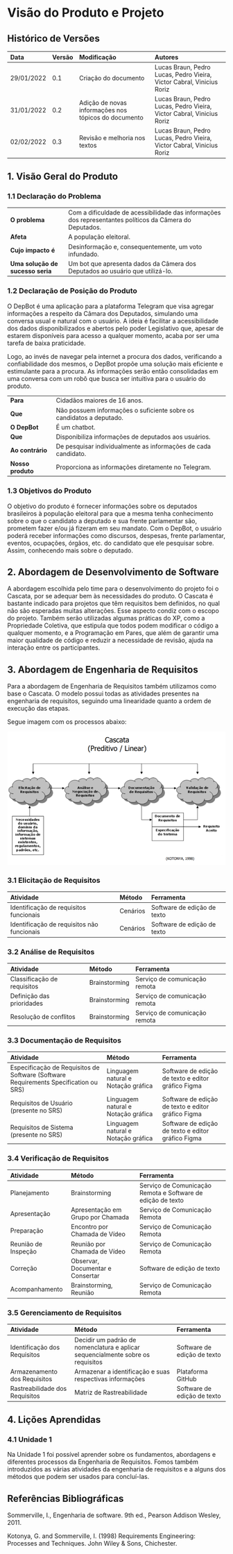 # Visão do Produto e Projeto

## Histórico de Versões
|Data|Versão|Modificação|Autores|
|:---|:-----|:----------|:------|
|29/01/2022|0.1|Criação do documento|Lucas Braun, Pedro Lucas, Pedro Vieira, Victor Cabral, Vinicius Roriz|
|31/01/2022|0.2|Adição de novas informações nos tópicos do documento|Lucas Braun, Pedro Lucas, Pedro Vieira, Victor Cabral, Vinicius Roriz|
|02/02/2022|0.3|Revisão e melhoria nos textos|Lucas Braun, Pedro Lucas, Pedro Vieira, Victor Cabral, Vinicius Roriz|
## 1. Visão Geral do Produto

### 1.1 Declaração do Problema
| | |
|:-|:-|
|**O problema**|Com a dificuldade de acessibilidade das informações dos representantes políticos da Câmera do Deputados.|
|**Afeta**|A população eleitoral.|
|**Cujo impacto é**|Desinformação e, consequentemente, um voto infundado.|
|**Uma solução de sucesso seria**|Um bot que apresenta dados da Câmera dos Deputados ao usuário que utilizá-lo.|

### 1.2 Declaração de Posição do Produto

O DepBot é uma aplicação para a plataforma Telegram que visa agregar informações a respeito da Câmara dos Deputados, simulando uma conversa usual e natural com o usuário. A ideia é facilitar a acessibilidade dos dados disponibilizados e abertos pelo poder Legislativo que, apesar de estarem disponíveis para acesso a qualquer momento, acaba por ser uma tarefa de baixa praticidade. 

Logo, ao invés de navegar pela internet a procura dos dados, verificando a confiabilidade dos mesmos, o DepBot propõe uma solução mais eficiente e estimulante para a procura. As informações serão então consolidadas em uma conversa com um robô que busca ser intuitiva para o usuário do produto.

| | |
|:-|:-|
|**Para**|Cidadãos maiores de 16 anos.|
|**Que**|Não possuem informações o suficiente sobre os candidatos a deputado.|
|**O DepBot**|É um chatbot.|
|**Que**|Disponibiliza informações de deputados aos usuários.|
|**Ao contrário**|De pesquisar individualmente as informações de cada candidato.|
|**Nosso produto**|Proporciona as informações diretamente no Telegram. |

### 1.3 Objetivos do Produto

O objetivo do produto é fornecer informações sobre os deputados brasileiros à população eleitoral para que a mesma tenha conhecimento sobre o que o candidato a deputado e sua frente parlamentar são, prometem fazer e/ou já fizeram em seu mandato. Com o DepBot, o usuário poderá receber informações como discursos, despesas, frente parlamentar, eventos, ocupações, órgãos, etc. do candidato que ele pesquisar sobre. Assim, conhecendo mais sobre o deputado.
	
## 2. Abordagem de Desenvolvimento de Software

A abordagem escolhida pelo time para o desenvolvimento do projeto foi o Cascata, por se adequar bem às necessidades do produto. O Cascata é bastante indicado para projetos que têm requisitos bem definidos, no qual não são esperadas muitas alterações. Esse aspecto condiz com o escopo do projeto. Também serão utilizadas algumas práticas do XP, como a Propriedade Coletiva, que estipula que todos podem modificar o código a qualquer momento, e a Programação em Pares, que além de garantir uma maior qualidade de código e reduzir a necessidade de revisão, ajuda na interação entre os participantes.

## 3. Abordagem de Engenharia de Requisitos

Para a abordagem de Engenharia de Requisitos também utilizamos como base o Cascata. O modelo possui todas as atividades presentes na engenharia de requisitos, seguindo uma linearidade quanto a ordem de execução das etapas. 

Segue imagem com os processos abaixo:

<p align="center">
  <img src="https://github.com/FGAUnB-REQ-GM/2021.2-DepBot/blob/main/docs/assets/cascataProcessos.png?raw=true">
</p>

### 3.1 Elicitação de Requisitos

|Atividade|Método|Ferramenta|
|:--------|:-----|:---------|
|Identificação de requisitos funcionais|Cenários|Software de edição de texto|
|Identificação de requisitos não funcionais|Cenários|Software de edição de texto|

### 3.2 Análise de Requisitos

|Atividade|Método|Ferramenta|
|:--------|:-----|:---------|
|Classificação de requisitos|Brainstorming|Serviço de comunicação remota|
|Definição das prioridades|Brainstorming|Serviço de comunicação remota|
|Resolução de conflitos|Brainstorming|Serviço de comunicação remota|

### 3.3 Documentação de Requisitos
|Atividade|Método|Ferramenta|
|:--------|:-----|:---------|
|Especificação de Requisitos de Software (Software Requirements Specification ou SRS)|Linguagem natural e Notação gráfica|Software de edição de texto e editor gráfico Figma|
|Requisitos de Usuário (presente no SRS)|Linguagem natural e Notação gráfica|Software de edição de texto e editor gráfico Figma|
|Requisitos de Sistema (presente no SRS)|Linguagem natural e Notação gráfica|Software de edição de texto e editor gráfico Figma|

### 3.4 Verificação de Requisitos

|Atividade|Método|Ferramenta|
|:--------|:-----|:---------|
Planejamento|Brainstorming|Serviço de Comunicação Remota e Software de edição de texto|
Apresentação|Apresentação em Grupo por Chamada|Serviço de Comunicação Remota|
Preparação|Encontro por Chamada de Vídeo|Serviço de Comunicação Remota|
Reunião de Inspeção|Reunião por Chamada de Vídeo|Serviço de Comunicação Remota|
Correção|Observar, Documentar e Consertar|Software de edição de texto|
Acompanhamento|Brainstorming, Reunião|Serviço de Comunicação Remota|

### 3.5 Gerenciamento de Requisitos

|Atividade|Método|Ferramenta|
|:--------|:-----|:---------|
|Identificação dos Requisitos|Decidir um padrão de nomenclatura e aplicar sequencialmente sobre os requisitos|Software de edição de texto|
|Armazenamento dos Requisitos|Armazenar a identificação e suas respectivas informações|Plataforma GitHub|
|Rastreabilidade dos Requisitos|Matriz de Rastreabilidade|Software de edição de texto|

## 4. Lições Aprendidas

### 4.1 Unidade 1

Na Unidade 1 foi possível aprender sobre os fundamentos, abordagens e diferentes processos da Engenharia de Requisitos. Fomos também introduzidos as várias atividades da engenharia de requisitos e a alguns dos métodos que podem ser usados para concluí-las.

## Referências Bibliográficas

Sommerville, I., Engenharia de software. 9th ed., Pearson Addison Wesley, 2011.

Kotonya, G. and Sommerville, I. (1998) Requirements Engineering: Processes and Techniques. John Wiley & Sons, Chichester.
